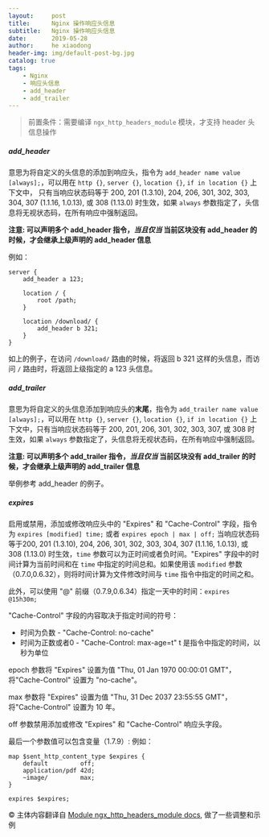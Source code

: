 ```yaml
---
layout:     post
title:      Nginx 操作响应头信息
subtitle:   Nginx 操作响应头信息
date:       2019-05-28
author:     he xiaodong
header-img: img/default-post-bg.jpg
catalog: true
tags:
    - Nginx
    - 响应头信息
    - add_header
    - add_trailer
---
```


> 前置条件：需要编译 `ngx_http_headers_module` 模块，才支持 header 头信息操作

##### add_header
意思为将自定义的头信息的添加到响应头，指令为 `add_header name value [always];`，可以用在 `http {}`, `server {}`, `location {}`, `if in location {}` 上下文中，
只有当响应状态码等于 200, 201 (1.3.10), 204, 206, 301, 302, 303, 304, 307 (1.1.16, 1.0.13), 或 308 (1.13.0) 时生效，如果 `always` 参数指定了，头信息将无视状态码，在所有响应中强制返回。

**注意: 可以声明多个 add_header 指令，*当且仅当* 当前区块没有 add_header 的时候，才会继承上级声明的 add_header 信息**

例如：
```nginx
server {
    add_header a 123;

    location / {
        root /path;
    }

    location /download/ {
        add_header b 321;
    }
}
```
如上的例子，在访问 `/download/` 路由的时候，将返回 b 321 这样的头信息，而访问 `/`  路由时，将返回上级指定的 a 123 头信息。

##### add_trailer
意思为将自定义的头信息添加到响应头的**末尾**，指令为 `add_trailer name value [always];`，可以用在 `http {}`, `server {}`, `location {}`, `if in location {}` 上下文中，只有当响应状态码等于 200, 201, 206, 301, 302, 303, 307, 或 308 时生效，如果 `always` 参数指定了，头信息将无视状态码，在所有响应中强制返回。

**注意: 可以声明多个 add_trailer 指令，*当且仅当* 当前区块没有 add_trailer 的时候，才会继承上级声明的 add_trailer 信息**

举例参考 add_header 的例子。

##### expires
启用或禁用，添加或修改响应头中的 "Expires" 和 "Cache-Control" 字段，指令为 `expires [modified] time;` 或者 `expires epoch | max | off;` 当响应状态码等于200, 201 (1.3.10), 204, 206, 301, 302, 303, 304, 307 (1.1.16, 1.0.13), 或 308 (1.13.0) 时生效，`time` 参数可以为正时间或者负时间。"Expires" 字段中的时间计算为当前时间和在 `time` 中指定的时间总和。如果使用该 `modified` 参数（0.7.0,0.6.32），则将时间计算为文件修改时间与 `time` 指令中指定的时间之和。

此外，可以使用 "@" 前缀（0.7.9,0.6.34）指定一天中的时间：`expires @15h30m;`

"Cache-Control" 字段的内容取决于指定时间的符号：
- 时间为负数 - "Cache-Control: no-cache"
- 时间为正数或者0 - "Cache-Control: max-age=t" t 是指令中指定的时间，以秒为单位

epoch 参数将 "Expires" 设置为值 "Thu, 01 Jan 1970 00:00:01 GMT"，将"Cache-Control" 设置为 "no-cache"。

max 参数将 "Expires" 设置为值 "Thu, 31 Dec 2037 23:55:55 GMT"，将"Cache-Control" 设置为 10 年。

off 参数禁用添加或修改 "Expires" 和 "Cache-Control" 响应头字段。

最后一个参数值可以包含变量（1.7.9）: 例如：
```nginx
map $sent_http_content_type $expires {
    default         off;
    application/pdf 42d;
    ~image/         max;
}

expires $expires;
```

© 主体内容翻译自 [Module ngx_http_headers_module docs](http://nginx.org/en/docs/http/ngx_http_headers_module.html), 做了一些调整和示例

